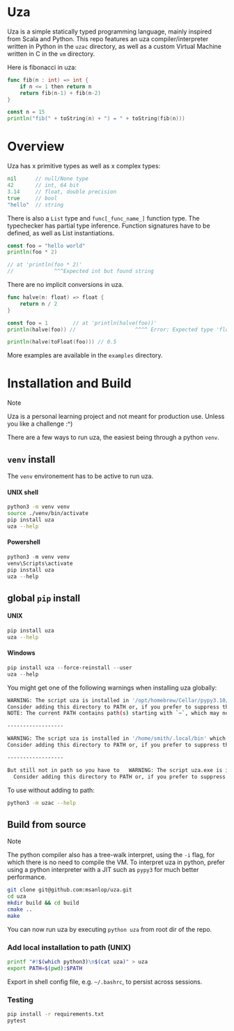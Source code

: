 # Uza
Uza is a simple statically typed programming language, mainly inspired from Scala and Python.
This repo features an uza compiler/interpreter written in Python in the `uzac` directory, as well as a custom Virtual Machine written in C in the `vm` directory.

Here is fibonacci in uza:
```go
func fib(n : int) => int {
    if n <= 1 then return n
    return fib(n-1) + fib(n-2)
}

const n = 15
println("fib(" + toString(n) + ") = " + toString(fib(n)))
```

# Overview
Uza has x primitive types as well as x complex types:
```go
nil      // null/None type
42       // int, 64 bit
3.14     // float, double precision
true     // bool
"hello"  // string
```

There is also a `List` type and `func[_func_name_]` function type.
The typechecker has partial type inference.
Function signatures have to be defined, as well as List instantiations.
```go
const foo = "hello world"
println(foo * 2)

// at 'println(foo * 2)'
//             ^^^Expected int but found string
```

There are no implicit conversions in uza.

```go
func halve(n: float) => float {
    return n / 2
}

const foo = 1        // at 'println(halve(foo))'
println(halve(foo)) //                   ^^^^ Error: Expected type 'float' but found 'int'

println(halve(toFloat(foo))) // 0.5
```


More examples are available in the `examples` directory.

# Installation and Build
> [!NOTE]
> Uza is a personal learning project and not meant for production use.
> Unless you like a challenge :^)


There are a few ways to run uza, the easiest being through a python `venv`.

## `venv` install
The `venv` environement has to be active to run uza.
#### UNIX shell
```bash
python3 -m venv venv
source ./venv/bin/activate
pip install uza
uza --help
```

#### Powershell
```powershell
python3 -m venv venv
venv\Scripts\activate
pip install uza
uza --help
```

## global `pip` install
#### UNIX
```bash
pip install uza
uza --help
```

#### Windows
```powershell
pip install uza --force-reinstall --user
uza --help
```

You might get one of the following warnings when installing uza globally:

```bash
WARNING: The script uza is installed in '/opt/homebrew/Cellar/pypy3.10/7.3.17_1/libexec/bin' which is not on PATH.
Consider adding this directory to PATH or, if you prefer to suppress this warning, use --no-warn-script-location.
NOTE: The current PATH contains path(s) starting with `~`, which may not be expanded by all applications.

------------------

WARNING: The script uza is installed in '/home/smith/.local/bin' which is not on PATH.
Consider adding this directory to PATH or, if you prefer to suppress this warning, use --no-warn-script-location.

------------------

But still not in path so you have to   WARNING: The script uza.exe is installed in 'C:\Users\doe\AppData\Local\Packages\PythonSoftwareFoundation.Python.3.13_qbz5n2kfra8p0\LocalCache\local-packages\Python313\Scripts' which is not on PATH.
  Consider adding this directory to PATH or, if you prefer to suppress this warning, use --no-warn-script-location.
```

To use without adding to path:
```bash
python3 -m uzac --help
```

## Build from source
> [!NOTE]
> The python compiler also has a tree-walk interpret, using the `-i` flag, for which there is no need to compile the VM. To interpret uza in python, prefer using a python interpreter with a JIT such as `pypy3` for much better performance.

```bash
git clone git@github.com:msanlop/uza.git
cd uza
mkdir build && cd build
cmake ..
make
```

You can now run uza by executing `python uza` from root dir of the repo.
### Add local installation to path (UNIX)
```bash
printf "#!$(which python3)\n$(cat uza)" > uza
export PATH=$(pwd):$PATH
```
Export in shell config file, e.g. `~/.bashrc`, to persist across sessions.

### Testing
```bash
pip install -r requirements.txt
pytest
```

